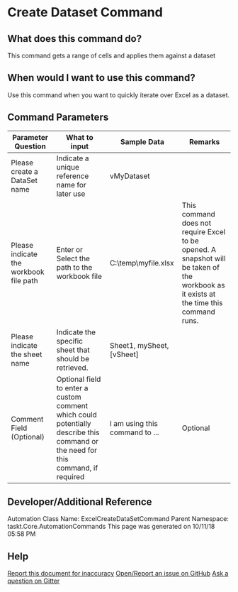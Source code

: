 <!--TITLE: Create Dataset Command -->
<!-- SUBTITLE: a command in the Excel Commands group -->
# Create Dataset Command


## What does this command do?
This command gets a range of cells and applies them against a dataset


## When would I want to use this command?
Use this command when you want to quickly iterate over Excel as a dataset.


## Command Parameters
| Parameter Question   	| What to input  	|  Sample Data 	| Remarks  	|
| ---                    | ---               | ---           | ---       |
|Please create a DataSet name|Indicate a unique reference name for later use|vMyDataset||
|Please indicate the workbook file path|Enter or Select the path to the workbook file|C:\temp\myfile.xlsx|This command does not require Excel to be opened.  A snapshot will be taken of the workbook as it exists at the time this command runs.|
|Please indicate the sheet name|Indicate the specific sheet that should be retrieved.|Sheet1, mySheet, [vSheet]||
|Comment Field (Optional)|Optional field to enter a custom comment which could potentially describe this command or the need for this command, if required|I am using this command to ...|Optional|


## Developer/Additional Reference
Automation Class Name: ExcelCreateDataSetCommand
Parent Namespace: taskt.Core.AutomationCommands
This page was generated on 10/11/18 05:58 PM


## Help
[Report this document for inaccuracy](/#)
[Open/Report an issue on GitHub](/#)
[Ask a question on Gitter](/#)
